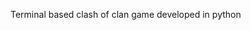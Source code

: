 <!-- 'w', 'a', 's', 'd' will be used to control king
' ' will be used to area splash of the axe of the king
' ' will used for attack in queen's control
'1','2','3' will be used to spawn barbarians at 3 different locations
'4','5','6' will be used to spawn archers at 3 different locations
'7','8','9' will be used to spawn balloons at 3 different locations
'o' will be used to deploy RAGE spell
'p' will be used to deploy heal spell
max number of barbarians deployed per game = 3
max number of archers deployed per game = 3
max number of balloons deployed per game = 2
max no of RAGE spell deployed per game = 2
max no of HEAL spell deployed per game = 2 -->

Terminal based clash of clan game developed in python